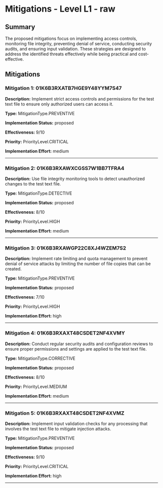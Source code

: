 # Mitigations - Level L1 - raw

## Summary

The proposed mitigations focus on implementing access controls, monitoring file integrity, preventing denial of service, conducting security audits, and ensuring input validation. These strategies are designed to address the identified threats effectively while being practical and cost-effective.

## Mitigations

### Mitigation 1: 01K6B3RXATB7HGE9Y48YYM7S47

**Description:** Implement strict access controls and permissions for the test text file to ensure only authorized users can access it.

**Type:** MitigationType.PREVENTIVE

**Implementation Status:** proposed

**Effectiveness:** 9/10

**Priority:** PriorityLevel.CRITICAL

**Implementation Effort:** medium

---

### Mitigation 2: 01K6B3RXAWXCGSS7W1BB7TFRA4

**Description:** Use file integrity monitoring tools to detect unauthorized changes to the test text file.

**Type:** MitigationType.DETECTIVE

**Implementation Status:** proposed

**Effectiveness:** 8/10

**Priority:** PriorityLevel.HIGH

**Implementation Effort:** medium

---

### Mitigation 3: 01K6B3RXAWGP22C8XJ4WZEM7S2

**Description:** Implement rate limiting and quota management to prevent denial of service attacks by limiting the number of file copies that can be created.

**Type:** MitigationType.PREVENTIVE

**Implementation Status:** proposed

**Effectiveness:** 7/10

**Priority:** PriorityLevel.HIGH

**Implementation Effort:** high

---

### Mitigation 4: 01K6B3RXAXT48CSDET2NF4XVMY

**Description:** Conduct regular security audits and configuration reviews to ensure proper permissions and settings are applied to the test text file.

**Type:** MitigationType.CORRECTIVE

**Implementation Status:** proposed

**Effectiveness:** 8/10

**Priority:** PriorityLevel.MEDIUM

**Implementation Effort:** medium

---

### Mitigation 5: 01K6B3RXAXT48CSDET2NF4XVMZ

**Description:** Implement input validation checks for any processing that involves the test text file to mitigate injection attacks.

**Type:** MitigationType.PREVENTIVE

**Implementation Status:** proposed

**Effectiveness:** 9/10

**Priority:** PriorityLevel.CRITICAL

**Implementation Effort:** high

---

